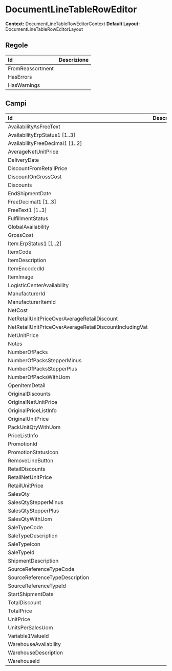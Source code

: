 # DocumentLineTableRowEditor

**Context:** DocumentLineTableRowEditorContext
**Default Layout:** DocumentLineTableRowEditorLayout


## Regole

| Id | Descrizione | 
| :--- | :--- | 
| FromReassortment |  | 
| HasErrors |  | 
| HasWarnings |  | 

## Campi

| Id | Descrizione | 
| :--- | :--- | 
| AvailabilityAsFreeText |  | 
| AvailabilityErpStatus1 [1..3] |  | 
| AvailabilityFreeDecimal1 [1..2] |  | 
| AverageNetUnitPrice |  | 
| DeliveryDate |  | 
| DiscountFromRetailPrice |  | 
| DiscountOnGrossCost |  | 
| Discounts |  | 
| EndShipmentDate |  | 
| FreeDecimal1 [1..3] |  | 
| FreeText1 [1..3] |  | 
| FulfillmentStatus |  | 
| GlobalAvailability |  | 
| GrossCost |  | 
| Item.ErpStatus1 [1..2] |  | 
| ItemCode |  | 
| ItemDescription |  | 
| ItemEncodedId |  | 
| ItemImage |  | 
| LogisticCenterAvailability |  | 
| ManufacturerId |  | 
| ManufacturerItemId |  | 
| NetCost |  | 
| NetRetailUnitPriceOverAverageRetailDiscount |  | 
| NetRetailUnitPriceOverAverageRetailDiscountIncludingVat |  | 
| NetUnitPrice |  | 
| Notes |  | 
| NumberOfPacks |  | 
| NumberOfPacksStepperMinus |  | 
| NumberOfPacksStepperPlus |  | 
| NumberOfPacksWithUom |  | 
| OpenItemDetail |  | 
| OriginalDiscounts |  | 
| OriginalNetUnitPrice |  | 
| OriginalPriceListInfo |  | 
| OriginalUnitPrice |  | 
| PackUnitQtyWithUom |  | 
| PriceListInfo |  | 
| PromotionId |  | 
| PromotionStatusIcon |  | 
| RemoveLineButton |  | 
| RetailDiscounts |  | 
| RetailNetUnitPrice |  | 
| RetailUnitPrice |  | 
| SalesQty |  | 
| SalesQtyStepperMinus |  | 
| SalesQtyStepperPlus |  | 
| SalesQtyWithUom |  | 
| SaleTypeCode |  | 
| SaleTypeDescription |  | 
| SaleTypeIcon |  | 
| SaleTypeId |  | 
| ShipmentDescription |  | 
| SourceReferenceTypeCode |  | 
| SourceReferenceTypeDescription |  | 
| SourceReferenceTypeId |  | 
| StartShipmentDate |  | 
| TotalDiscount |  | 
| TotalPrice |  | 
| UnitPrice |  | 
| UnitsPerSalesUom |  | 
| Variable1ValueId |  | 
| WarehouseAvailability |  | 
| WarehouseDescription |  | 
| WarehouseId |  | 

